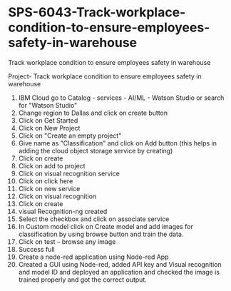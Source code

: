 # SPS-6043-Track-workplace-condition-to-ensure-employees-safety-in-warehouse
Track workplace condition to ensure employees safety in warehouse

Project- Track workplace condition to ensure employees safety in warehouse
1. IBM Cloud go to Catalog - services - AI/ML - Watson Studio
or search for "Watson Studio"
2. Change region to Dallas and click on create button
3. Click on Get Started
4. Click on New Project
5. Click on "Create an empty project"
6. Give name as "Classification" and click on Add button (this helps in adding the cloud object storage service by creating)
7. Click on create
8. Click on add to project
9. Click on visual recognition service
10. Click on click here
11. Click on new service
12. Click on visual recognition
13. Click on create
14. visual Recognition-ng created
15. Select the checkbox and click on associate service
16. In Custom model click on Create model and add images for classification by using browse button and train the data.
17. Click on test – browse any image
18. Success full
19. Create a node-red application using Node-red App
20. Created a GUI using Node-red, added API key and Visual recognition and model ID and deployed an application and checked the image is trained properly and got the correct output.
